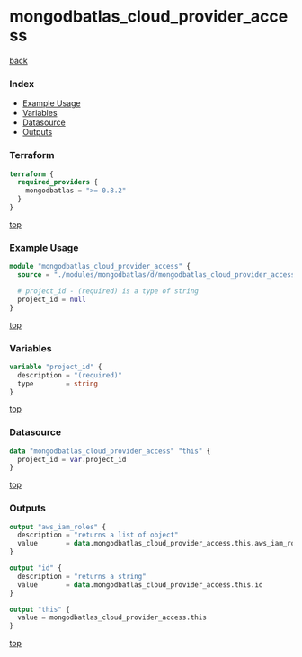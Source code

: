 # mongodbatlas_cloud_provider_access

[back](../mongodbatlas.md)

### Index

- [Example Usage](#example-usage)
- [Variables](#variables)
- [Datasource](#datasource)
- [Outputs](#outputs)

### Terraform

```terraform
terraform {
  required_providers {
    mongodbatlas = ">= 0.8.2"
  }
}
```

[top](#index)

### Example Usage

```terraform
module "mongodbatlas_cloud_provider_access" {
  source = "./modules/mongodbatlas/d/mongodbatlas_cloud_provider_access"

  # project_id - (required) is a type of string
  project_id = null
}
```

[top](#index)

### Variables

```terraform
variable "project_id" {
  description = "(required)"
  type        = string
}
```

[top](#index)

### Datasource

```terraform
data "mongodbatlas_cloud_provider_access" "this" {
  project_id = var.project_id
}
```

[top](#index)

### Outputs

```terraform
output "aws_iam_roles" {
  description = "returns a list of object"
  value       = data.mongodbatlas_cloud_provider_access.this.aws_iam_roles
}

output "id" {
  description = "returns a string"
  value       = data.mongodbatlas_cloud_provider_access.this.id
}

output "this" {
  value = mongodbatlas_cloud_provider_access.this
}
```

[top](#index)